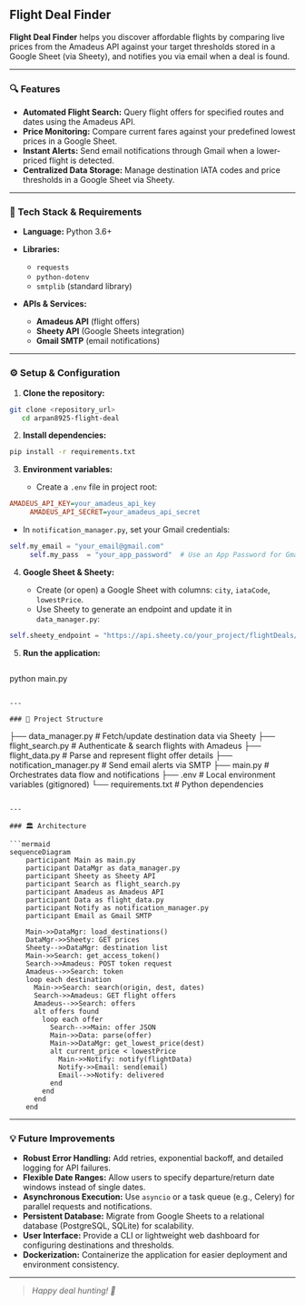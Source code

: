 ## Flight Deal Finder

**Flight Deal Finder** helps you discover affordable flights by comparing live prices from the Amadeus API against your target thresholds stored in a Google Sheet (via Sheety), and notifies you via email when a deal is found.

---

### 🔍 Features

* **Automated Flight Search:** Query flight offers for specified routes and dates using the Amadeus API.
* **Price Monitoring:** Compare current fares against your predefined lowest prices in a Google Sheet.
* **Instant Alerts:** Send email notifications through Gmail when a lower-priced flight is detected.
* **Centralized Data Storage:** Manage destination IATA codes and price thresholds in a Google Sheet via Sheety.

---

### 🚀 Tech Stack & Requirements

* **Language:** Python 3.6+
* **Libraries:**

  * `requests`
  * `python-dotenv`
  * `smtplib` (standard library)
* **APIs & Services:**

  * **Amadeus API** (flight offers)
  * **Sheety API** (Google Sheets integration)
  * **Gmail SMTP** (email notifications)

---

### ⚙️ Setup & Configuration

1. **Clone the repository:**

```bash
git clone <repository_url>
   cd arpan8925-flight-deal
```
2. **Install dependencies:**

```bash
pip install -r requirements.txt
```
3. **Environment variables:**

   * Create a `.env` file in project root:

```ini
AMADEUS_API_KEY=your_amadeus_api_key
     AMADEUS_API_SECRET=your_amadeus_api_secret
```
   * In `notification_manager.py`, set your Gmail credentials:

```python
self.my_email = "your_email@gmail.com"
     self.my_pass  = "your_app_password"  # Use an App Password for Gmail
```
4. **Google Sheet & Sheety:**

   * Create (or open) a Google Sheet with columns: `city`, `iataCode`, `lowestPrice`.
   * Use Sheety to generate an endpoint and update it in `data_manager.py`:

```python
self.sheety_endpoint = "https://api.sheety.co/your_project/flightDeals/prices"
```
5. **Run the application:**

   ```bash
python main.py
```

---

### 📂 Project Structure

```
├── data_manager.py          # Fetch/update destination data via Sheety
├── flight_search.py         # Authenticate & search flights with Amadeus
├── flight_data.py           # Parse and represent flight offer details
├── notification_manager.py  # Send email alerts via SMTP
├── main.py                  # Orchestrates data flow and notifications
├── .env                     # Local environment variables (gitignored)
└── requirements.txt         # Python dependencies
```

---

### 🏛️ Architecture

```mermaid
sequenceDiagram
    participant Main as main.py
    participant DataMgr as data_manager.py
    participant Sheety as Sheety API
    participant Search as flight_search.py
    participant Amadeus as Amadeus API
    participant Data as flight_data.py
    participant Notify as notification_manager.py
    participant Email as Gmail SMTP

    Main->>DataMgr: load_destinations()
    DataMgr->>Sheety: GET prices
    Sheety-->>DataMgr: destination list
    Main->>Search: get_access_token()
    Search->>Amadeus: POST token request
    Amadeus-->>Search: token
    loop each destination
      Main->>Search: search(origin, dest, dates)
      Search->>Amadeus: GET flight offers
      Amadeus-->>Search: offers
      alt offers found
        loop each offer
          Search-->>Main: offer JSON
          Main->>Data: parse(offer)
          Main->>DataMgr: get_lowest_price(dest)
          alt current_price < lowestPrice
            Main->>Notify: notify(flightData)
            Notify->>Email: send(email)
            Email-->>Notify: delivered
          end
        end
      end
    end
```

---

### 💡 Future Improvements

* **Robust Error Handling:** Add retries, exponential backoff, and detailed logging for API failures.
* **Flexible Date Ranges:** Allow users to specify departure/return date windows instead of single dates.
* **Asynchronous Execution:** Use `asyncio` or a task queue (e.g., Celery) for parallel requests and notifications.
* **Persistent Database:** Migrate from Google Sheets to a relational database (PostgreSQL, SQLite) for scalability.
* **User Interface:** Provide a CLI or lightweight web dashboard for configuring destinations and thresholds.
* **Dockerization:** Containerize the application for easier deployment and environment consistency.

---

> *Happy deal hunting! 🚀*